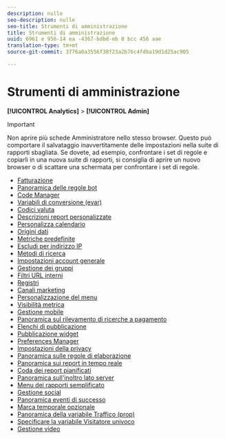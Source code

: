 ```yaml
---
description: nulle
seo-description: nulle
seo-title: Strumenti di amministrazione
title: Strumenti di amministrazione
uuid: 6961 e 956-14 ea -4367-bdbd-eb 0 bcc 456 aae
translation-type: tm+mt
source-git-commit: 3776a0a3556f38f23a2b76c4fdba19d1d25ac905

---
```



# Strumenti di amministrazione

**[!UICONTROL Analytics]** &gt; **[!UICONTROL Admin]**

>[!IMPORTANT]
>
>Non aprire più schede Amministratore nello stesso browser. Questo può comportare il salvataggio inavvertitamente delle impostazioni nella suite di rapporti sbagliata. Se dovete, ad esempio, confrontare i set di regole e copiarli in una nuova suite di rapporti, si consiglia di aprire un nuovo browser o di scattare una schermata per confrontare i set di regole.

+ [Fatturazione](billing-admin.md)
+ [Panoramica delle regole bot](bot-rules/bot-rules.md)
+ [Code Manager](code-manager-admin.md)
+ [Variabili di conversione (evar)](conversion-var-admin/conversion-var-admin.md)
+ [Codici valuta](currency.md)
+ [Descrizioni report personalizzate](custom-desc-admin.md)
+ [Personalizza calendario](custom-calendar.md)
+ [Origini dati](data-sources.md)
+ [Metriche predefinite](default-metrics.md)
+ [Escludi per indirizzo IP](exclude-ip.md)
+ [Metodi di ricerca](finding-methods.md)
+ [Impostazioni account generale](general-acct-settings-admin.md)
+ [Gestione dei gruppi](group.md)
+ [Filtri URL interni](internal-url-filter-admin.md)
+ [Registri](logs.md)
+ [Canali marketing](marketing-channels-admin.md)
+ [Personalizzazione del menu](customize-menus.md)
+ [Visibilità metrica](metric-visibility.md)
+ [Gestione mobile](mobile-management.md)
+ [Panoramica sul rilevamento di ricerche a pagamento](paid-search-detection/paid-search-detection.md)
+ [Elenchi di pubblicazione](publishing-list.md)
+ [Pubblicazione widget](publishing-widgets-admin.md)
+ [Preferences Manager](preferences-manager.md)
+ [Impostazioni della privacy](privacy-settings.md)
+ [Panoramica sulle regole di elaborazione](c-processing-rules/processing-rules.md)
+ [Panoramica sui report in tempo reale](realtime/realtime.md)
+ [Coda dei report pianificati](scheduled-reports-admin.md)
+ [Panoramica sull'inoltro lato server](c-server-side-forwarding/ssf.md)
+ [Menu dei rapporti semplificato](t-simplified-menu.md)
+ [Gestione social](social-management.md)
+ [Panoramica eventi di successo](c-success-events/success-event.md)
+ [Marca temporale opzionale](timestamp-optional.md)
+ [Panoramica della variabile Traffico (prop)](c-traffic-variables/traffic-var.md)
+ [Specificare la variabile Visitatore univoco](unique-visitor-variable-admin/t-unique-visitor-variable.md)
+ [Gestione video](video-management.md)
